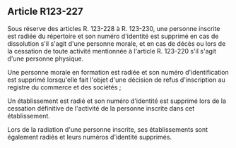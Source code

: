 Article R123-227
----
Sous réserve des articles R. 123-228 à R. 123-230, une personne inscrite est
radiée du répertoire et son numéro d'identité est supprimé en cas de dissolution
s'il s'agit d'une personne morale, et en cas de décès ou lors de la cessation de
toute activité mentionnée à l'article R. 123-220 s'il s'agit d'une personne
physique.

Une personne morale en formation est radiée et son numéro d'identification est
supprimé lorsqu'elle fait l'objet d'une décision de refus d'inscription au
registre du commerce et des sociétés ;

Un établissement est radié et son numéro d'identité est supprimé lors de la
cessation définitive de l'activité de la personne inscrite dans cet
établissement.

Lors de la radiation d'une personne inscrite, ses établissements sont également
radiés et leurs numéros d'identité supprimés.
